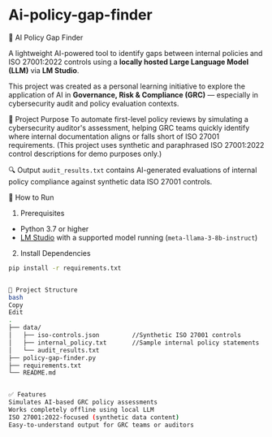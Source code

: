 # Ai-policy-gap-finder
🧠 AI Policy Gap Finder

A lightweight AI-powered tool to identify gaps between internal policies and ISO 27001:2022 controls using a **locally hosted Large Language Model (LLM)** via **LM Studio**.

This project was created as a personal learning initiative to explore the application of AI in **Governance, Risk & Compliance (GRC)** — especially in cybersecurity audit and policy evaluation contexts.

🎯 Project Purpose
To automate first-level policy reviews by simulating a cybersecurity auditor's assessment, helping GRC teams quickly identify where internal documentation aligns or falls short of ISO 27001 requirements. (This project uses synthetic and paraphrased ISO 27001:2022 control descriptions for demo purposes only.)

🔍 Output
`audit_results.txt` contains AI-generated evaluations of internal policy compliance against  synthetic data ISO 27001 controls.

🚀 How to Run
1. Prerequisites
- Python 3.7 or higher
- [LM Studio](https://lmstudio.ai/) with a supported model running (`meta-llama-3-8b-instruct`)

2. Install Dependencies
```bash
pip install -r requirements.txt


📁 Project Structure
bash
Copy
Edit
.
├── data/
│   ├── iso-controls.json         //Synthetic ISO 27001 controls
│   ├── internal_policy.txt       //Sample internal policy statements
│   └── audit_results.txt         
├── policy-gap-finder.py          
├── requirements.txt              
└── README.md                    


✅ Features
Simulates AI-based GRC policy assessments
Works completely offline using local LLM
ISO 27001:2022-focused (synthetic data content)
Easy-to-understand output for GRC teams or auditors
